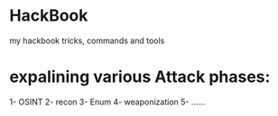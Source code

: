 # HackBook
my hackbook tricks, commands and tools

# expalining various Attack phases:
  1- OSINT
  2- recon
  3- Enum
  4- weaponization
  5- ......
